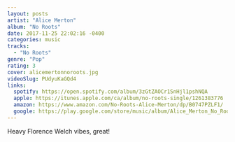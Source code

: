 ```yaml
---
layout: posts
artist: "Alice Merton"
album: "No Roots"
date: 2017-11-25 22:02:16 -0400
categories: music
tracks:
  - "No Roots"
genre: "Pop"
rating: 3
cover: alicemertonnoroots.jpg
videoSlug: PUdyuKaGQd4
links:
  spotify: https://open.spotify.com/album/3zGtZAOCr1SnHjl1pshNQA
  apple: https://itunes.apple.com/ca/album/no-roots-single/1261383776
  amazon: https://www.amazon.com/No-Roots-Alice-Merton/dp/B0747PZLF1/
  google: https://play.google.com/store/music/album/Alice_Merton_No_Roots?id=Bitokese5wagrrftnypbpqxm22y&hl=en
---
```


Heavy Florence Welch vibes, great!
